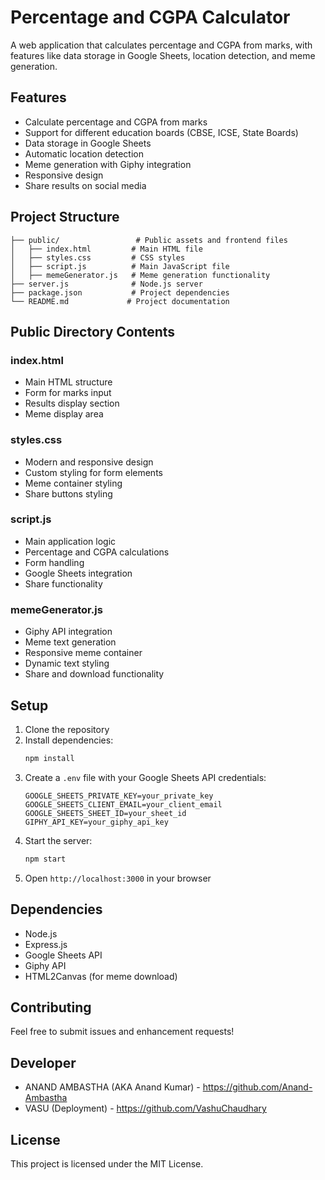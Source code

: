 # Percentage and CGPA Calculator

A web application that calculates percentage and CGPA from marks, with features like data storage in Google Sheets, location detection, and meme generation.

## Features

- Calculate percentage and CGPA from marks
- Support for different education boards (CBSE, ICSE, State Boards)
- Data storage in Google Sheets
- Automatic location detection
- Meme generation with Giphy integration
- Responsive design
- Share results on social media

## Project Structure

```
├── public/                 # Public assets and frontend files
│   ├── index.html         # Main HTML file
│   ├── styles.css         # CSS styles
│   ├── script.js          # Main JavaScript file
│   ├── memeGenerator.js   # Meme generation functionality
├── server.js              # Node.js server
├── package.json           # Project dependencies
└── README.md             # Project documentation
```

## Public Directory Contents

### index.html
- Main HTML structure
- Form for marks input
- Results display section
- Meme display area

### styles.css
- Modern and responsive design
- Custom styling for form elements
- Meme container styling
- Share buttons styling

### script.js
- Main application logic
- Percentage and CGPA calculations
- Form handling
- Google Sheets integration
- Share functionality

### memeGenerator.js
- Giphy API integration
- Meme text generation
- Responsive meme container
- Dynamic text styling
- Share and download functionality

## Setup

1. Clone the repository
2. Install dependencies:
   ```bash
   npm install
   ```
3. Create a `.env` file with your Google Sheets API credentials:
   ```
   GOOGLE_SHEETS_PRIVATE_KEY=your_private_key
   GOOGLE_SHEETS_CLIENT_EMAIL=your_client_email
   GOOGLE_SHEETS_SHEET_ID=your_sheet_id
   GIPHY_API_KEY=your_giphy_api_key
   ```
4. Start the server:
   ```bash
   npm start
   ```
5. Open `http://localhost:3000` in your browser

## Dependencies

- Node.js
- Express.js
- Google Sheets API
- Giphy API
- HTML2Canvas (for meme download)

## Contributing

Feel free to submit issues and enhancement requests!


## Developer
- ANAND AMBASTHA (AKA Anand Kumar) - https://github.com/Anand-Ambastha
- VASU (Deployment) - https://github.com/VashuChaudhary


## License

This project is licensed under the MIT License. 
